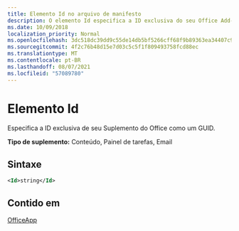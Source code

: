```yaml
---
title: Elemento Id no arquivo de manifesto
description: O elemento Id especifica a ID exclusiva do seu Office Add-in como GUID.
ms.date: 10/09/2018
localization_priority: Normal
ms.openlocfilehash: 3dc518dc39dd9c55de14db5bf5266cff68f9b89363ea34407c9ad2c1cbb19007
ms.sourcegitcommit: 4f2c76b48d15e7d03c5c5f1f809493758fcd88ec
ms.translationtype: MT
ms.contentlocale: pt-BR
ms.lasthandoff: 08/07/2021
ms.locfileid: "57089780"
---
```

# <a name="id-element"></a>Elemento Id

Especifica a ID exclusiva de seu Suplemento do Office como um GUID.

**Tipo de suplemento:** Conteúdo, Painel de tarefas, Email

## <a name="syntax"></a>Sintaxe

```XML
<Id>string</Id>
```

## <a name="contained-in"></a>Contido em

[OfficeApp](officeapp.md)

